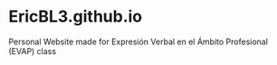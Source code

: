 # EricBL3.github.io
Personal Website made for Expresión Verbal en el Ámbito Profesional (EVAP) class
